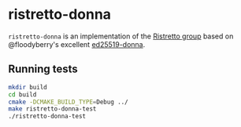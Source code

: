 # ristretto-donna

`ristretto-donna` is an implementation of the
[Ristretto group](https://ristretto.group) based on @floodyberry's excellent
[ed25519-donna](https://github.com/floodyberry/ed25519-donna).


## Running tests

```sh
mkdir build
cd build
cmake -DCMAKE_BUILD_TYPE=Debug ../
make ristretto-donna-test
./ristretto-donna-test
```
